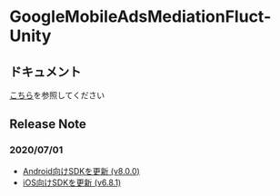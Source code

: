 # GoogleMobileAdsMediationFluct-Unity

## ドキュメント

[こちら](https://voyagegroup.github.io/FluctSDK-Doc/#/admob-mediation-unity/start)を参照してください

## Release Note

### 2020/07/01

* [Android向けSDKを更新 (v8.0.0)](https://github.com/voyagegroup/FluctSDK-Android)
* [iOS向けSDKを更新 (v6.8.1)](https://github.com/voyagegroup/FluctSDK-iOS)
